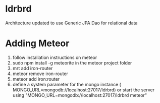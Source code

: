 ldrbrd
======

Architecture updated to use Generic JPA Dao for relational data


Adding Meteor 
============
1. follow installation instructions on meteor
2. sudo npm install -g meteorite in the meteor project folder
3. mrt add iron-router
4. meteor remove iron-router
5. meteor add iron:router
6. define a system parameter for the mongo instance ( MONGO_URL=mongodb://localhost:27017/ldrbrd)
  or start the server using "MONGO_URL=mongodb://localhost:27017/ldrbrd meteor"
